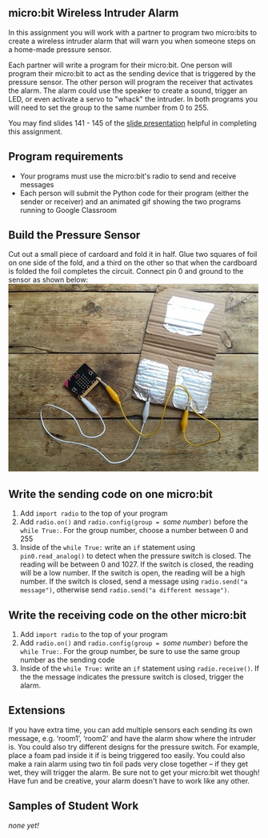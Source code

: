 micro:bit Wireless Intruder Alarm
--------------------
In this assignment you will work with a partner to program two micro:bits to create a wireless intruder alarm that will warn you when someone steps on a home-made pressure sensor.

Each partner will write a program for their micro:bit. One person will program their micro:bit to act as the sending device that is triggered by the pressure sensor. The other person will program the receiver that activates the alarm. The alarm could use the speaker to create a sound, trigger an LED, or even activate a servo to "whack" the intruder. In both programs you will need to set the group to the same number from 0 to 255.

You may find slides 141 - 145 of the [slide presentation](https://docs.google.com/presentation/d/1aiGcnPn8uoCJdX8p7_qoI3Hh3_KOhUtFeB3Byw0tacA/edit?usp=sharing) helpful in completing this assignment.

Program requirements
-----------------
* Your programs must use the micro:bit's radio to send and receive messages
* Each person will submit the Python code for their program (either the sender or receiver) and an animated gif showing the two programs running to Google Classroom

Build the Pressure Sensor
----------
Cut out a small piece of cardoard and fold it in half. Glue two squares of foil on one side of the fold, and a third on the other so that when the cardboard is folded the foil completes the circuit. Connect pin 0 and ground to the sensor as shown below:   
![](Sensor.jpg)

Write the sending code on one micro:bit
----------
1. Add `import radio` to the top of your program
2. Add `radio.on()` and `radio.config(group = `*some number*`)` before the `while True:`. For the group number, choose a number between 0 and 255
3. Inside of the `while True:` write an `if` statement using `pin0.read_analog()` to detect when the pressure switch is closed. The reading will be between 0 and 1027. If the switch is closed, the reading will be a low number. If the switch is open, the reading will be a high number. If the switch is closed, send a message using `radio.send("a message")`, otherwise send `radio.send("a different message")`.

Write the receiving code on the other micro:bit
----------
1. Add `import radio` to the top of your program
2. Add `radio.on()` and `radio.config(group = `*some number*`)` before the `while True:`. For the group number, be sure to use the same group number as the sending code
3. Inside of the `while True:` write an `if` statement using `radio.receive()`. If the the message indicates the pressure switch is closed, trigger the alarm.

Extensions
----------
If you have extra time, you can add multiple sensors each sending its own message, e.g. ‘room1’, ‘room2’ and have the alarm show where the intruder is. You could also try different designs for the pressure switch. For example, place a foam pad inside it if is being triggered too easily.
You could also make a rain alarm using two tin foil pads very close together – if they get wet, they will trigger the alarm. Be sure not to get your micro:bit wet though! Have fun and be creative, your alarm doesn't have to work like any other.

Samples of Student Work
----------
*none yet!*
